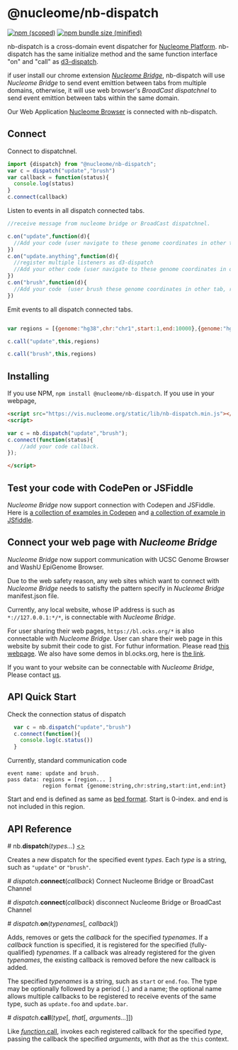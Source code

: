 # @nucleome/nb-dispatch
[![npm (scoped)](https://img.shields.io/npm/v/@nucleome/nb-dispatch.svg)](https://www.npmjs.com/package/@nucleome/nb-dispatch)
[![npm bundle size (minified)](https://img.shields.io/bundlephobia/min/@nucleome/nb-dispatch.svg)](https://github.com/nucleome/nb-dispatch)

nb-dispatch is a cross-domain event dispatcher for [Nucleome Platform](http://doc.nucleome.org). nb-dispatch has the same initialize method and the same function interface "on" and "call" as [d3-dispatch](https://github.com/d3/d3-dispatch). 

if user install our chrome extension [*Nucleome Bridge*](https://chrome.google.com/webstore/detail/djcdicpaejhpgncicoglfckiappkoeof), nb-dispatch will use *Nucleome Bridge* to send event emittion between tabs from multiple domains, otherwise, it will use web browser's *BroadCast dispatchnel* to send event emittion between tabs within the same domain.

Our Web Application [Nucleome Browser](https://vis.nucleome.org) is connected with nb-dispatch.

## Connect 

Connect to dispatchnel.
```javascript
import {dispatch} from "@nucleome/nb-dispatch";
var c = dispatch("update","brush")
var callback = function(status){
  console.log(status)
}
c.connect(callback)
```
Listen to events in all dispatch connected tabs.
```javascript
//receive message from nucleome bridge or BroadCast dispatchnel.

c.on("update",function(d){
  //Add your code (user navigate to these genome coordinates in other tab, respond accordingly )
})
c.on("update.anything",function(d){
  //register multiple listeners as d3-dispatch
  //Add your other code (user navigate to these genome coordinates in other tab, respond accordingly )
})
c.on("brush",function(d){
  //Add your code  (user brush these genome coordinates in other tab, respond accordingly )
})
```
Emit events to all dispatch connected tabs.
```javascript

var regions = [{genome:"hg38",chr:"chr1",start:1,end:10000},{genome:"hg38",chr:"chr2",start:1,end:1000}]

c.call("update",this,regions)

c.call("brush",this,regions)
```


## Installing
If you use NPM, `npm install @nucleome/nb-dispatch`.
If you use in your webpage,
```html
<script src="https://vis.nucleome.org/static/lib/nb-dispatch.min.js"></script>
<script>

var c = nb.dispatch("update","brush");
c.connect(function(status){
    //add your code callback.
});

</script>

```
## Test your code with CodePen or JSFiddle
*Nucleome Bridge* now support connection with Codepen and JSFiddle.
Here is [a collection of examples in Codepen](https://codepen.io/collection/DkGVYL/) and [a collection of example in JSfiddle](https://jsfiddle.net/user/nucleome/fiddles/).

## Connect your web page with *Nucleome Bridge*
*Nucleome Bridge* now support communication with UCSC Genome Browser and WashU EpiGenome Browser.

Due to the web safety reason, any web sites which want to connect with *Nucleome Bridge* needs to satisfty the pattern specify in *Nucleome Bridge* manifest.json file.

Currently, any local website, whose IP address is such as `*://127.0.0.1:*/*`, is connectable with *Nucleome Bridge*.

For user sharing their web pages, `https://bl.ocks.org/*` is also connectable with *Nucleome Bridge*. User can share their web page in this website by submit their code to gist. For futhur information. Please read [this webpage](https://bl.ocks.org/-/about).
We also have some demos in bl.ocks.org, here is [the link](https://bl.ocks.org/nb1page).

If you want to your website can be connectable with *Nucleome Bridge*, Please contact [us](mailto:zhuxp@cmu.edu). 



## API Quick Start

Check the connection status of dispatch
```javascript
  var c = nb.dispatch("update","brush")
  c.connect(function(){
    console.log(c.status())
  }
```
Currently, standard communication code
```
event name: update and brush.
pass data: regions = [region... ]
           region format {genome:string,chr:string,start:int,end:int}
```
Start and end is defined as same as [bed format](https://genome.ucsc.edu/FAQ/FAQformat.html#format1). Start is 0-index. and end is not included in this region.

## API Reference 

\# nb.<b>dispatch</b>(<i>types…</i>) [<>](https://github.com/nucleome/nb-dispatch/blob/master/src/dispatch.js "Source")

Creates a new dispatch for the specified event *types*. Each *type* is a string, such as `"update"` or `"brush"`.

\# *dispatch*.<b>connect</b>(<i>callback</i>) 
Connect Nucleome Bridge or BroadCast Channel 

\# *dispatch*.<b>connect</b>(<i>callback</i>) 
disconnect Nucleome Bridge or BroadCast Channel 

\# *dispatch*.<b>on</b>(<i>typenames</i>[, <i>callback</i>]) 

Adds, removes or gets the *callback* for the specified *typenames*. If a *callback* function is specified, it is registered for the specified (fully-qualified) *typenames*. If a callback was already registered for the given *typenames*, the existing callback is removed before the new callback is added.

The specified *typenames* is a string, such as `start` or `end.foo`. The type may be optionally followed by a period (`.`) and a name; the optional name allows multiple callbacks to be registered to receive events of the same type, such as `update.foo` and `update.bar`. 

\# *dispatch*.<b>call</b>(<i>type</i>[, <i>that</i>[, <i>arguments…</i>]]) 

Like [*function*.call](https://developer.mozilla.org/en-US/docs/Web/JavaScript/Reference/Global_Objects/Function/call), invokes each registered callback for the specified *type*, passing the callback the specified *arguments*, with *that* as the `this` context. 


